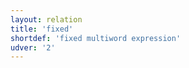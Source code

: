 ```yaml
---
layout: relation
title: 'fixed'
shortdef: 'fixed multiword expression'
udver: '2'
---
```

<!-- Interlanguage links updated Út zář 29 20:31:52 CEST 2020 -->
